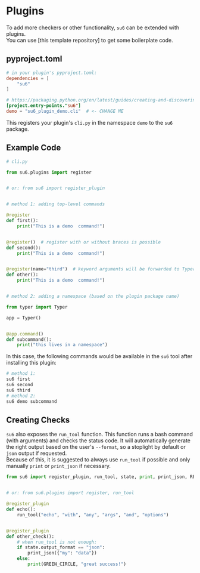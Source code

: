 # Plugins

To add more checkers or other functionality, `su6` can be extended with plugins.  
You can use [this template repository] to get some boilerplate code.

## pyproject.toml

```toml
# in your plugin's pyproject.toml:
dependencies = [
    "su6"
]

# https://packaging.python.org/en/latest/guides/creating-and-discovering-plugins/#using-package-metadata
[project.entry-points."su6"]
demo = "su6_plugin_demo.cli"  # <- CHANGE ME
```

This registers your plugin's `cli.py` in the namespace `demo` to the `su6` package.

## Example Code

```python
# cli.py

from su6.plugins import register


# or: from su6 import register_plugin


# method 1: adding top-level commands

@register
def first():
    print("This is a demo  command!")


@register()  # register with or without braces is possible
def second():
    print("This is a demo  command!")


@register(name="third")  # keyword arguments will be forwarded to Typer's @app.command
def other():
    print("This is a demo  command!")


# method 2: adding a namespace (based on the plugin package name)

from typer import Typer

app = Typer()


@app.command()
def subcommand():
    print("this lives in a namespace")

```

In this case, the following commands would be available in the `su6` tool after installing this plugin:

```bash
# method 1:
su6 first
su6 second
su6 third
# method 2:
su6 demo subcommand
```

## Creating Checks

`su6` also exposes the `run_tool` function. This function runs a bash command (with arguments) and checks the status
code. It will automatically generate the right output based on the user's `--format`, so a stoplight by default
or `json` output if requested.  
Because of this, it is suggested to always use `run_tool` if possible and
only manually `print` or `print_json` if necessary.

```python
from su6 import register_plugin, run_tool, state, print, print_json, RED_CIRCLE, GREEN_CIRCLE


# or: from su6.plugins import register, run_tool

@register_plugin
def echo():
    run_tool("echo", "with", "any", "args", "and", "options")


@register_plugin
def other_check():
    # when run_tool is not enough:
    if state.output_format == "json":
        print_json({"my": "data"})
    else:
        print(GREEN_CIRCLE, "great success!")

```
